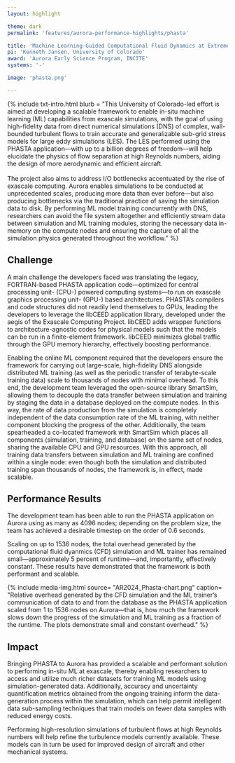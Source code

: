 ```yaml
---
layout: highlight

theme: dark
permalink: 'features/aurora-performance-highlights/phasta'

title: 'Machine Learning-Guided Computational Fluid Dynamics at Extreme Scales'
pi: 'Kenneth Jansen, University of Colorado'
award: 'Aurora Early Science Program, INCITE'
systems: '-'

image: 'phasta.png' 

---
```




{% include txt-intro.html 
    blurb = "This University of Colorado-led effort is aimed at developing a scalable framework to enable in-situ machine learning (ML) capabilities from exascale simulations, with the goal of using high-fidelity data from direct numerical simulations (DNS) of complex, wall-bounded turbulent flows to train accurate and generalizable sub-grid stress models for large eddy simulations (LES). The LES performed using the PHASTA application—with up to a billion degrees of freedom—will help elucidate the physics of flow separation at high Reynolds numbers, aiding the design of more aerodynamic and efficient aircraft.<br><br>The project also aims to address I/O bottlenecks accentuated by the rise of exascale computing. Aurora enables simulations to be conducted at unprecedented scales, producing more data than ever before—but also producing bottlenecks via the traditional practice of saving the simulation data to disk. By performing ML model training concurrently with DNS, researchers can avoid the file system altogether and efficiently stream data between simulation and ML training modules, storing the necessary data in-memory on the compute nodes and ensuring the capture of all the simulation physics generated throughout the workflow."
%}



## Challenge
A main challenge the developers faced was translating the legacy, FORTRAN-based PHASTA application code—optimized for central processing unit- (CPU-) powered computing systems—to run on exascale graphics processing unit- (GPU-) based architectures. PHASTA’s compilers and code structures did not readily lend themselves to GPUs, leading the developers to leverage the libCEED application library, developed under the aegis of the Exascale Computing Project. libCEED adds wrapper functions to architecture-agnostic codes for physical models such that the models can be run in a finite-element framework. libCEED minimizes global traffic through the GPU memory hierarchy, effectively boosting performance.

Enabling the online ML component required that the developers ensure the framework for carrying out large-scale, high-fidelity DNS alongside distributed ML training (as well as the periodic transfer of terabyte-scale training data) scale to thousands of nodes with minimal overhead. To this end, the development team leveraged the open-source library SmartSim, allowing them to decouple the data transfer between simulation and training by staging the data in a database deployed on the compute nodes. In this way, the rate of data production from the simulation is completely independent of the data consumption rate of the ML training, with neither component blocking the progress of the other. Additionally, the team spearheaded a co-located framework with SmartSim which places all components (simulation, training, and database) on the same set of nodes, sharing the available CPU and GPU resources. With this approach, all training data transfers between simulation and ML training are confined within a single node: even though both the simulation and distributed training span thousands of nodes, the framework is, in effect, made scalable.



## Performance Results
The development team has been able to run the PHASTA application on Aurora using as many as 4096 nodes; depending on the problem size, the team has achieved a desirable timestep on the order of 0.6 seconds.

Scaling on up to 1536 nodes, the total overhead generated by the computational fluid dyanmics (CFD) simulation and ML trainer has remained small—approximately 5 percent of runtime—and, importantly, effectively constant. These results have demonstrated that the framework is both performant and scalable.


{% include media-img.html
   source= "AR2024_Phasta-chart.png"
   caption= "Relative overhead generated by the CFD simulation and the ML trainer’s communication of data to and from the database as the PHASTA application scaled from 1 to 1536 nodes on Aurora—that is, how much the framework slows down the progress of the simulation and ML training as a fraction of the runtime. The plots demonstrate small and constant overhead."
%}

## Impact
Bringing PHASTA to Aurora has provided a scalable and performant solution to performing in-situ ML at exascale, thereby enabling researchers to access and utilize much richer datasets for training ML models using simulation-generated data. Additionally, accuracy and uncertainty quantification metrics obtained from the ongoing training inform the data-generation process within the simulation, which can help permit intelligent data sub-sampling techniques that train models on fewer data samples with reduced energy costs.

Performing high-resolution simulations of turbulent flows at high Reynolds numbers will help refine the turbulence models currently available. These models can in turn be used for improved design of aircraft and other mechanical systems.


